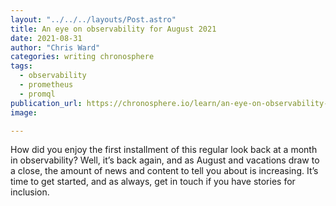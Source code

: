 ```yaml
---
layout: "../../../layouts/Post.astro"
title: An eye on observability for August 2021
date: 2021-08-31
author: "Chris Ward"
categories: writing chronosphere
tags: 
  - observability
  - prometheus
  - promql
publication_url: https://chronosphere.io/learn/an-eye-on-observability-for-august-2021/
image:

---
```


How did you enjoy the first installment of this regular look back at a month in observability? Well, it’s back again, and as August and vacations draw to a close, the amount of news and content to tell you about is increasing. It’s time to get started, and as always, get in touch if you have stories for inclusion.

